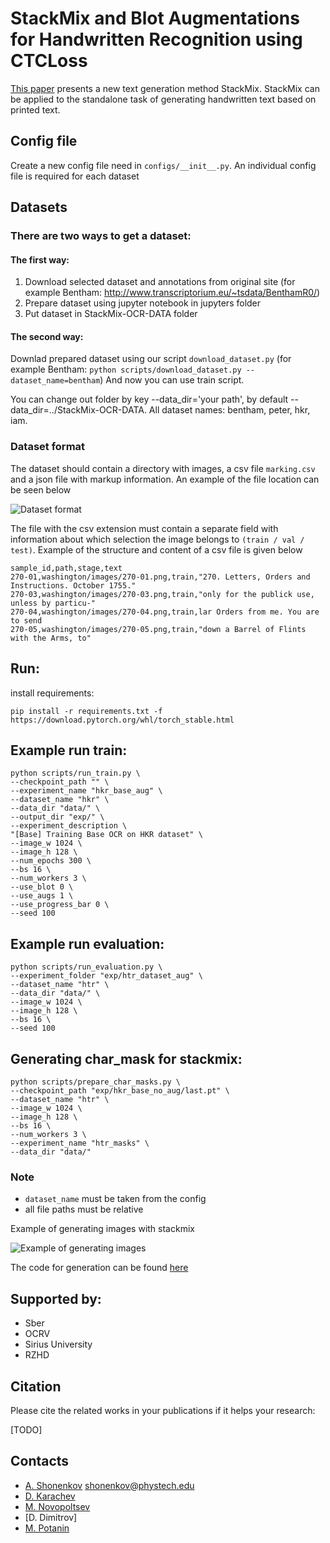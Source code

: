 # StackMix and Blot Augmentations for Handwritten Recognition using CTCLoss

[This paper](https://arxiv.org/abs/2108.11667) presents a new text generation method StackMix. StackMix can be 
applied to the standalone task of generating handwritten text based on printed text.

## Config file
Create a new config file need  in ```configs/__init__.py```. 
An individual config file is required for each dataset

## Datasets

### There are two ways to get a dataset:
#### The first way:
1. Download selected dataset and annotations from original site (for example Bentham: http://www.transcriptorium.eu/~tsdata/BenthamR0/)  
2. Prepare dataset using jupyter notebook in jupyters folder  
3. Put dataset in StackMix-OCR-DATA folder  

####  The second way:
Downlad prepared dataset using our script ```download_dataset.py``` (for example Bentham: ```python scripts/download_dataset.py --dataset_name=bentham```) 
And now you can use train script.  

You can change out folder by key --data_dir='your path', by default --data_dir=../StackMix-OCR-DATA.
All dataset names: bentham, peter, hkr, iam.

### Dataset format

The dataset should contain a directory with images, a csv file `marking.csv` and a json file with markup information. An example of the file location can be seen below

![Dataset format](https://sun9-7.userapi.com/impg/GpIzvjYF9AbpGOQbamvCcgwRA9fVfHo2SaPOcg/Ox847-h0m8o.jpg?size=174x106&quality=96&sign=fb2ce9af30b54f09cfc8542ee8f84fad&type=album)

The file with the csv extension must contain a separate field with information about which selection the image belongs to `(train / val / test)`.
Example of the structure and content of a csv file is given below
```
sample_id,path,stage,text
270-01,washington/images/270-01.png,train,"270. Letters, Orders and Instructions. October 1755."
270-03,washington/images/270-03.png,train,"only for the publick use, unless by particu-"
270-04,washington/images/270-04.png,train,lar Orders from me. You are to send
270-05,washington/images/270-05.png,train,"down a Barrel of Flints with the Arms, to"
```

## Run:

install requirements:
```
pip install -r requirements.txt -f https://download.pytorch.org/whl/torch_stable.html
```

## Example run train:
```
python scripts/run_train.py \
--checkpoint_path "" \
--experiment_name "hkr_base_aug" \
--dataset_name "hkr" \
--data_dir "data/" \
--output_dir "exp/" \
--experiment_description \
"[Base] Training Base OCR on HKR dataset" \
--image_w 1024 \
--image_h 128 \
--num_epochs 300 \
--bs 16 \
--num_workers 3 \
--use_blot 0 \
--use_augs 1 \
--use_progress_bar 0 \
--seed 100
```

## Example run evaluation:
```
python scripts/run_evaluation.py \
--experiment_folder "exp/htr_dataset_aug" \
--dataset_name "htr" \
--data_dir "data/" \
--image_w 1024 \
--image_h 128 \
--bs 16 \
--seed 100
```

## Generating char_mask for stackmix:
```
python scripts/prepare_char_masks.py \
--checkpoint_path "exp/hkr_base_no_aug/last.pt" \
--dataset_name "htr" \
--image_w 1024 \
--image_h 128 \
--bs 16 \
--num_workers 3 \
--experiment_name "htr_masks" \
--data_dir "data/"
```

### Note

 - `dataset_name` must be taken from the config
 - all file paths must be relative

Example of generating images with stackmix

![Example of generating images](https://sun9-64.userapi.com/impg/xAFmDnVuuTmc4FM_FKhLPnq-KvrppD4x-DvUKg/hy1qKbRbS58.jpg?size=402x305&quality=96&sign=5bdfa7702f2e655cc991e274d4bb7b3f&type=album)

The code for generation can be found [here](/jupyters/usage_stackmix.ipynb)

## Supported by:

- Sber
- OCRV
- Sirius University
- RZHD


## Citation

Please cite the related works in your publications if it helps your research:

[TODO]

## Contacts

- [A. Shonenkov](https://www.kaggle.com/shonenkov) shonenkov@phystech.edu
- [D. Karachev](https://github.com/thedenk/)
- [M. Novopoltsev](https://github.com/maximazzik)
- [D. Dimitrov]
- [M. Potanin](https://github.com/MarkPotanin)
